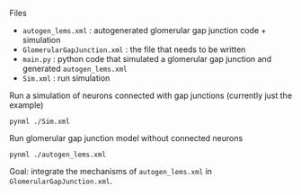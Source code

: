 Files

 - `autogen_lems.xml` : autogenerated glomerular gap junction code + simulation
 - `GlomerularGapJunction.xml` : the file that needs to be written
 - `main.py` : python code that simulated a glomerular gap junction and generated `autogen_lems.xml`
 - `Sim.xml` : run simulation

Run a simulation of neurons connected with gap junctions (currently just the example)

```
pynml ./Sim.xml
```

Run glomerular gap junction model without connected neurons

```
pynml ./autogen_lems.xml
```

Goal: integrate the mechanisms of `autogen_lems.xml` in `GlomerularGapJunction.xml`.
